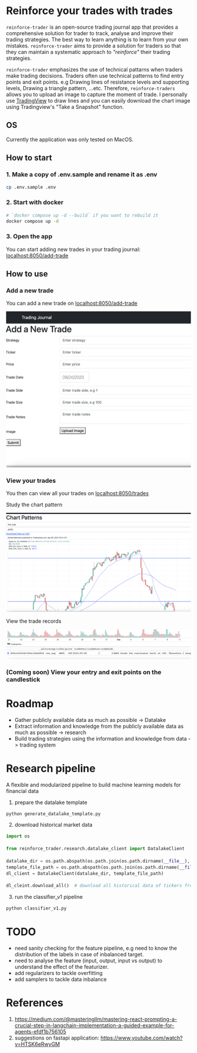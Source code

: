 # Reinforce your trades with trades

`reinforce-trader` is an open-source trading journal app that provides a comprehensive solution for trader to track, analyse and improve their trading strategies. The best way to learn anything is to learn from your own mistakes. `reinforce-trader` aims to provide a solution for traders so that they can maintain a systematic approach to *"reinforce"* their trading strategies.

`reinforce-trader` emphasizes the use of technical pattarns when traders make trading decisions. Traders often use technical patterns to find entry points and exit points. e.g Drawing lines of resistance levels and supporting levels, Drawing a triangle pattern, ...etc. Therefore, `reinforce-traders` allows you to upload an image to capture the moment of trade. I personally use [TradingView](https://www.tradingview.com/) to draw lines and you can easily download the chart image using Tradingview's "Take a Snapshot" function.


## OS
Currently the application was only tested on MacOS.


## How to start
### 1. Make a copy of .env.sample and rename it as .env
```bash
cp .env.sample .env
```

### 2. Start with docker
```bash
# `docker compose up -d --build` if you want to rebuild it
docker compose up -d
```

### 3. Open the app
You can start adding new trades in your trading journal: [localhost:8050/add-trade](http://localhost:8050/add-trade)

## How to use
### Add a new trade
You can add a new trade on [localhost:8050/add-trade](http://localhost:8050/add-trade)

![add-trade.png](add-trade.png)

### View your trades
You then can view all your trades on [localhost:8050/trades](http://localhost:8050/trades)

Study the chart pattern

![trades-chart-pattern.png](trades-chart-pattern.png)

View the trade records

![trades-table.png](trades-table.png)

### (Coming soon) View your entry and exit points on the candlestick


# Roadmap
- Gather publicly available data as much as possible -> Datalake
- Extract information and knowledge from the publicly available data as much as possible -> research
- Build trading strategies using the information and knowledge from data -> trading system


# Research pipeline
A flexible and modularized pipeline to build machine learning models for financial data

1. prepare the datalake template
```bash
python generate_datalake_template.py
```

2. download historical market data
```python
import os

from reinforce_trader.research.datalake_client import DatalakeClient

datalake_dir = os.path.abspath(os.path.join(os.path.dirname(__file__), 'data'))
template_file_path = os.path.abspath(os.path.join(os.path.dirname(__file__), 'datalake_template.yaml'))
dl_client = DatalakeClient(datalake_dir, template_file_path)

dl_cleint.download_all()  # download all historical data of tickers from the template
```

3. run the classifier_v1 pipeline
```bash
python classifier_v1.py
```

# TODO
- need sanity checking for the feature pipeline, e.g need to know the distribution of the labels in case of inbalanced target.
- need to analyse the feature (input, output, input vs output) to understand the effect of the featurizer.
- add regularizers to tackle overfitting
- add samplers to tackle data inbalance


# References
1. https://medium.com/@masteringllm/mastering-react-prompting-a-crucial-step-in-langchain-implementation-a-guided-example-for-agents-efdf1b756105
2. suggestions on fastapi application: https://www.youtube.com/watch?v=HTSK6eRwyGM



